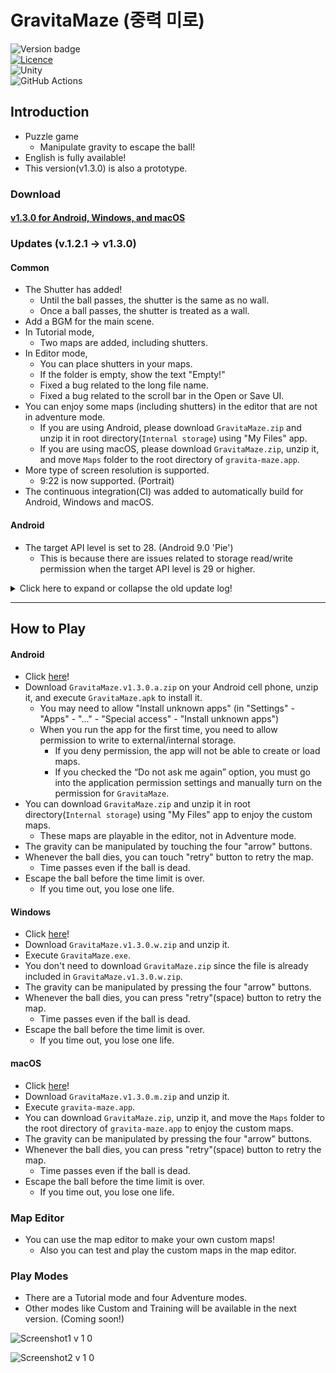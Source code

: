 # GravitaMaze (중력 미로)
![Version badge](https://img.shields.io/badge/version-1.3.0-purple.svg)  
[![Licence](https://img.shields.io/github/license/salt26/gravita-maze?style=for-the-badge)](./LICENSE)  
![Unity](https://img.shields.io/badge/unity-%23000000.svg?style=for-the-badge&logo=unity&logoColor=white)  
![GitHub Actions](https://img.shields.io/badge/github%20actions-%232671E5.svg?style=for-the-badge&logo=githubactions&logoColor=white)

## Introduction
* Puzzle game
  * Manipulate gravity to escape the ball!
* English is fully available!
* This version(v1.3.0) is also a prototype.

### Download
#### [v1.3.0 for Android, Windows, and macOS](https://github.com/salt26/gravita-maze/releases/tag/v1.3.0)

### Updates (v.1.2.1 -> v1.3.0)
#### Common
* The Shutter has added!
  * Until the ball passes, the shutter is the same as no wall.
  * Once a ball passes, the shutter is treated as a wall.
* Add a BGM for the main scene. 
* In Tutorial mode,
  * Two maps are added, including shutters.
* In Editor mode,
  * You can place shutters in your maps.
  * If the folder is empty, show the text "Empty!"
  * Fixed a bug related to the long file name.
  * Fixed a bug related to the scroll bar in the Open or Save UI.
* You can enjoy some maps (including shutters) in the editor that are not in adventure mode.
  * If you are using Android, please download `GravitaMaze.zip` and unzip it in root directory(`Internal storage`) using "My Files" app.
  * If you are using macOS, please  download `GravitaMaze.zip`, unzip it, and move `Maps` folder to the root directory of `gravita-maze.app`.
* More type of screen resolution is supported.
  * 9:22 is now supported. (Portrait)
* The continuous integration(CI) was added to automatically build for Android, Windows and macOS.

#### Android
* The target API level is set to 28. (Android 9.0 'Pie')
  * This is because there are issues related to storage read/write permission when the target API level is 29 or higher.

<details>
<summary>Click here to expand or collapse the old update log!</summary>

### Updates (v.1.1.0 -> v.1.2.1)
#### Common
* In Tutorial mode,
  * The progress is displayed.
  * You can pause and resume the game.
  * When you leave or complete the game, the results window is displayed.
* In Adventure mode,
  * Huge scale of map balance patch is done.
    * Easy: 5 lives, 10 maps to escape, more easier than before!
    * Normal: 5 lives, 10 maps to escape, a little easier than before.
    * Hard: 7 lives, 10 maps to escape
    * Insane: 10 lives, 10 maps to escape, more harder than before!
  * The remaining life and progress are displayed.
  * You can pause and resume the game.
  * When you leave or complete the game, the results window is displayed.
* You can enjoy some maps in the editor that are not in adventure mode.
  * If you are using Android, please download `GravitaMaze.zip` and unzip it in root directory(`Internal storage`) using "My Files" app.
* Many types of screen resolution are supported.
  * 9:16, 9:18, 9:18.5, 9:19, 9:19.5, 9:20, 9:20.5, 9:21 are supported. (Portrait)
  * 3:4 is not supported.

#### Android
* You can press the Back key to press the Pause button in Tutorial and Adventure mode.

#### Windows
* You can press the Enter key to press the Next button in Tutorial and Adventure mode.
* You can press the Esc key to press the Pause button in Tutorial and Adventure mode.

#### macOS
* You can press the Enter key to press the Next button in Tutorial and Adventure mode.
* You can press the Esc key to press the Pause button in Tutorial and Adventure mode.
</details>

---

## How to Play
#### Android
* Click [here](https://github.com/salt26/gravita-maze/releases/tag/v1.3.0)!
* Download `GravitaMaze.v1.3.0.a.zip` on your Android cell phone, unzip it, and execute `GravitaMaze.apk` to install it.
  * You may need to allow "Install unknown apps" (in "Settings" - "Apps" - "..." - "Special access" - "Install unknown apps")
  * When you run the app for the first time, you need to allow permission to write to external/internal storage.
    * If you deny permission, the app will not be able to create or load maps.
    * If you checked the “Do not ask me again” option, you must go into the application permission settings and manually turn on the permission for `GravitaMaze`.
* You can download `GravitaMaze.zip` and unzip it in root directory(`Internal storage`) using "My Files" app to enjoy the custom maps.
  * These maps are playable in the editor, not in Adventure mode.
* The gravity can be manipulated by touching the four "arrow" buttons.
* Whenever the ball dies, you can touch "retry" button to retry the map.
  * Time passes even if the ball is dead.
* Escape the ball before the time limit is over.
  * If you time out, you lose one life.

#### Windows
* Click [here](https://github.com/salt26/gravita-maze/releases/tag/v1.3.0)!
* Download `GravitaMaze.v1.3.0.w.zip` and unzip it.
* Execute `GravitaMaze.exe`.
* You don't need to download `GravitaMaze.zip` since the file is already included in `GravitaMaze.v1.3.0.w.zip`.
* The gravity can be manipulated by pressing the four "arrow" buttons.
* Whenever the ball dies, you can press "retry"(space) button to retry the map.
  * Time passes even if the ball is dead.
* Escape the ball before the time limit is over.
  * If you time out, you lose one life.

#### macOS
* Click [here](https://github.com/salt26/gravita-maze/releases/tag/v1.3.0)!
* Download `GravitaMaze.v1.3.0.m.zip` and unzip it.
* Execute `gravita-maze.app`.
* You can download `GravitaMaze.zip`, unzip it, and move the `Maps` folder to the root directory of `gravita-maze.app` to enjoy the custom maps.
* The gravity can be manipulated by pressing the four "arrow" buttons.
* Whenever the ball dies, you can press "retry"(space) button to retry the map.
  * Time passes even if the ball is dead.
* Escape the ball before the time limit is over.
  * If you time out, you lose one life.

### Map Editor
* You can use the map editor to make your own custom maps!
  * Also you can test and play the custom maps in the map editor.

### Play Modes
* There are a Tutorial mode and four Adventure modes.
* Other modes like Custom and Training will be available in the next version. (Coming soon!)

![Screenshot1 v 1 0](https://user-images.githubusercontent.com/26455238/179261160-ba8ea0f6-48ef-4297-9702-7be6e540e8d0.png)

![Screenshot2 v 1 0](https://user-images.githubusercontent.com/26455238/179261180-48339cf5-bdaf-424b-8cbf-0bc3d513ac15.png)
